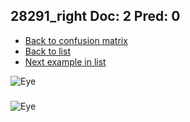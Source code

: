 ## 28291_right Doc: 2 Pred: 0
- [Back to confusion matrix](https://github.com/juliandewit/kaggle_retinopathy/blob/master/matrix.md)
- [Back to list](https://github.com/juliandewit/kaggle_retinopathy/blob/master/lists/20/list.md)
- [Next example in list](https://github.com/juliandewit/kaggle_retinopathy/blob/master/lists/20/28/28357_left.md)

![Eye](https://retinopaty.blob.core.windows.net/size1024/28291_right_2.jpeg)

### 

![Eye]()

